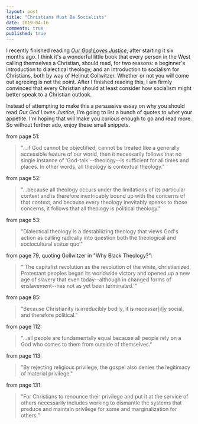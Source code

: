 ```yaml
---
layout: post
title: "Christians Must Be Socialists"
date: 2019-04-16
comments: true
published: true
---
```


I recently finished reading [_Our God Loves Justice_](https://g.co/kgs/UWgfVn), after starting it six months ago. I think it's a wonderful little book that every person in the West calling themselves a Christian, should read, for two reasons: a beginner's introduction to dialectical theology, and an introduction to socialism for Christians, both by way of Helmut Gollwitzer. Whether or not you will come out agreeing is not the point. After I finished reading this, I am firmly convinced that every Christian should at least consider how socialism might better speak to a Christian outlook.

Instead of attempting to make this a persuasive essay on why you should read _Our God Loves Justice_, I'm going to list a bunch of quotes to whet your appetite. I'm hoping that will make you curious enough to go and read more. So without further ado, enjoy these small snippets.

from page 51:
>"...if God cannot be objectified, cannot be treated like a generally accessible feature of our world, then it necessarily follows that no single instance of 'God-talk'--theology--is sufficient for all times and places. In other words, all theology is contextual theology."

from page 52:
>"...because all theology occurs under the limitations of its particular context and is therefore inextricably bound up with the concerns of that context, and because every theology inevitably speaks to those concerns, it follows that all theology is political theology."

from page 53:
>"Dialectical theology is a destabilizing theology that views God's action as calling radically into question both the theological and sociocultural status quo."

from page 79, quoting Gollwitzer in "Why Black Theology?":
>"'The capitalist revolution as the revolution of the white, christianized, Protestant peoples began its worldwide victory and opened up a new age of slavery that even today--although in changed forms of enslavement--has not as yet been terminated.'"

from page 85:
>"Because Christianity is irreducibly bodily, it is necessar[il]y social, and therefore political."

from page 112:
>"...all people are fundamentally equal because all people rely on a God who comes to them from outside of themselves."

from page 113:
>"By rejecting religious privilege, the gospel also denies the legitimacy of material privilege."

from page 131:
>"For Christians to renounce their privilege and put it at the service of others necessarily includes working to dismantle the systems that produce and maintain privilege for some and marginalization for others."

